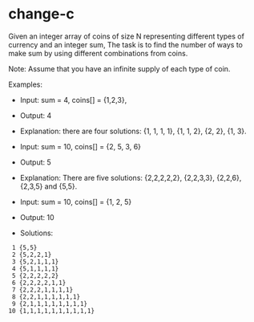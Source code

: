 # change-c

Given an integer array of coins of size N representing different types of currency and an integer sum, The task is to find the number of ways to make sum by using different combinations from coins.

Note: Assume that you have an infinite supply of each type of coin.

Examples:

* Input: sum = 4, coins[] = {1,2,3},
* Output: 4
* Explanation: there are four solutions: {1, 1, 1, 1}, {1, 1, 2}, {2, 2}, {1, 3}.


* Input: sum = 10, coins[] = {2, 5, 3, 6}
* Output: 5
* Explanation: There are five solutions: {2,2,2,2,2}, {2,2,3,3}, {2,2,6}, {2,3,5} and {5,5}.

* Input: sum = 10, coins[] = {1, 2, 5}
* Output: 10
* Solutions:
```
 1 {5,5}
 2 {5,2,2,1}
 3 {5,2,1,1,1}
 4 {5,1,1,1,1}
 5 {2,2,2,2,2}
 6 {2,2,2,2,1,1}
 7 {2,2,2,1,1,1,1}
 8 {2,2,1,1,1,1,1,1}
 9 {2,1,1,1,1,1,1,1,1}
10 {1,1,1,1,1,1,1,1,1,1}
```
